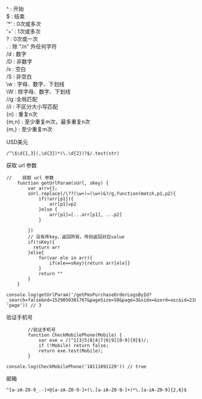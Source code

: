 
^ : 开始  
$ : 结束  
'*' : 0次或多次  
'+' : 1次或多次  
? : 0次或一次  
. :  除 "/n" 外任何字符  
/d : 数字  
/D : 非数字  
/s : 空白  
/S : 非空白   
\w : 字母、数字、下划线  
\W : 除字母、数字、下划线  
//g :全局匹配  
//i : 不区分大小写匹配  
{n} : 重复n次  
{m,n} : 至少重复m次，最多重复n次  
{m,} : 至少重复m次  

USD美元
```
/^\$\d{1,3}(,\d{3})*(\.\d{2})?$/.test(str)
```
获取 url 参数
```
//    获取 url 参数
    function getUrlParam(sUrl, sKey) {
        var arr={};
        sUrl.replace(/\??(\w+)=(\w+)&?/g,function(match,p1,p2){
            if(!arr[p1]){
                arr[p1]=p2
            }else {
                arr[p1]=[...arr[p1], ...p2]
            }

        })
        // 没有传key，返回所有，传则返回对应value
        if(!sKey){
          return arr
        }else{
            for(var ele in arr){
                if(ele==sKey){return arr[ele]}
            }
            return ""
        }
    }

console.log(getUrlParam('/getPmsPurchaseOrderLogsById?_search=false&nd=1529050301767&pageSize=50&page=3&sidx=&sord=asc&id=218947', 'page')) // 3
```
验证手机号
```
        //验证手机号
        function CheckMobilePhone(Mobile) {
            var exe = /(^1[3|5|8|4|7|6|9][0-9]{9}$)/;
            if (!Mobile) return false;
            return exe.test(Mobile);
        }

console.log(CheckMobilePhone('18111891129')) // true
```
邮箱
```
^[a-zA-Z0-9_.-]+@[a-zA-Z0-9-]+(\.[a-zA-Z0-9-]+)*\.[a-zA-Z0-9]{2,6}$
```

